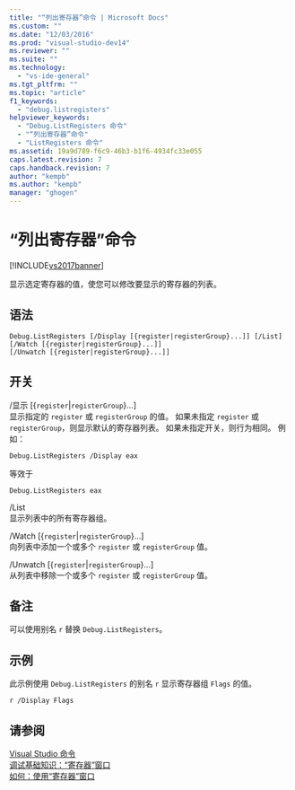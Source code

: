 ```yaml
---
title: "“列出寄存器”命令 | Microsoft Docs"
ms.custom: ""
ms.date: "12/03/2016"
ms.prod: "visual-studio-dev14"
ms.reviewer: ""
ms.suite: ""
ms.technology: 
  - "vs-ide-general"
ms.tgt_pltfrm: ""
ms.topic: "article"
f1_keywords: 
  - "debug.listregisters"
helpviewer_keywords: 
  - "Debug.ListRegisters 命令"
  - "“列出寄存器”命令"
  - "ListRegisters 命令"
ms.assetid: 19a9d789-f6c9-46b3-b1f6-4934fc33e055
caps.latest.revision: 7
caps.handback.revision: 7
author: "kempb"
ms.author: "kempb"
manager: "ghogen"
---
```

# “列出寄存器”命令
[!INCLUDE[vs2017banner](../../code-quality/includes/vs2017banner.md)]

显示选定寄存器的值，使您可以修改要显示的寄存器的列表。  
  
## 语法  
  
```  
Debug.ListRegisters [/Display [{register|registerGroup}...]] [/List]  
[/Watch [{register|registerGroup}...]]  
[/Unwatch [{register|registerGroup}...]]  
```  
  
## 开关  
 \/显示 \[{`register`&#124;`registerGroup`}...\]  
 显示指定的 `register` 或 `registerGroup` 的值。  如果未指定 `register` 或 `registerGroup`，则显示默认的寄存器列表。  如果未指定开关，则行为相同。  例如：  
  
 `Debug.ListRegisters /Display eax`  
  
 等效于  
  
 `Debug.ListRegisters eax`  
  
 \/List  
 显示列表中的所有寄存器组。  
  
 \/Watch \[{`register`&#124;`registerGroup`}...\]  
 向列表中添加一个或多个 `register` 或 `registerGroup` 值。  
  
 \/Unwatch \[{`register`&#124;`registerGroup`}...\]  
 从列表中移除一个或多个 `register` 或 `registerGroup` 值。  
  
## 备注  
 可以使用别名 `r` 替换 `Debug.ListRegisters`。  
  
## 示例  
 此示例使用 `Debug.ListRegisters` 的别名 `r` 显示寄存器组 `Flags` 的值。  
  
```  
r /Display Flags  
```  
  
## 请参阅  
 [Visual Studio 命令](../../ide/reference/visual-studio-commands.md)   
 [调试基础知识：“寄存器”窗口](../../debugger/debugging-basics-registers-window.md)   
 [如何：使用“寄存器”窗口](../../debugger/how-to-use-the-registers-window.md)